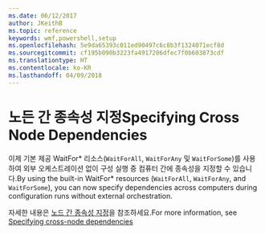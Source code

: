 ```yaml
---
ms.date: 06/12/2017
author: JKeithB
ms.topic: reference
keywords: wmf,powershell,setup
ms.openlocfilehash: 5e9da65393c011ed90497c6c8b3f1324071ecf8d
ms.sourcegitcommit: cf195b090b3223fa4917206dfec7f0b603873cdf
ms.translationtype: HT
ms.contentlocale: ko-KR
ms.lasthandoff: 04/09/2018
---
```

# <a name="specifying-cross-node-dependencies"></a><span data-ttu-id="877d1-102">노든 간 종속성 지정</span><span class="sxs-lookup"><span data-stu-id="877d1-102">Specifying Cross Node Dependencies</span></span>

<span data-ttu-id="877d1-103">이제 기본 제공 WaitFor\* 리소스(`WaitForAll`, `WaitForAny` 및 `WaitForSome`)를 사용하여 외부 오케스트레이션 없이 구성 실행 중 컴퓨터 간에 종속성을 지정할 수 있습니다.</span><span class="sxs-lookup"><span data-stu-id="877d1-103">By using the built-in WaitFor\* resources (`WaitForAll`, `WaitForAny`, and `WaitForSome`), you can now specify dependencies across computers during configuration runs without external orchestration.</span></span>

<span data-ttu-id="877d1-104">자세한 내용은 [노드 간 종속성 지정](https://msdn.microsoft.com/powershell/dsc/crossnodedependencies)을 참조하세요.</span><span class="sxs-lookup"><span data-stu-id="877d1-104">For more information, see [Specifying cross-node dependencies](https://msdn.microsoft.com/powershell/dsc/crossnodedependencies)</span></span>